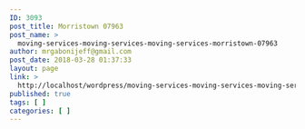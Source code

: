 ```yaml
---
ID: 3093
post_title: Morristown 07963
post_name: >
  moving-services-moving-services-moving-services-morristown-07963
author: mrgabonijeff@gmail.com
post_date: 2018-03-28 01:37:33
layout: page
link: >
  http://localhost/wordpress/moving-services-moving-services-moving-services-morristown-07963/
published: true
tags: [ ]
categories: [ ]
---
```

